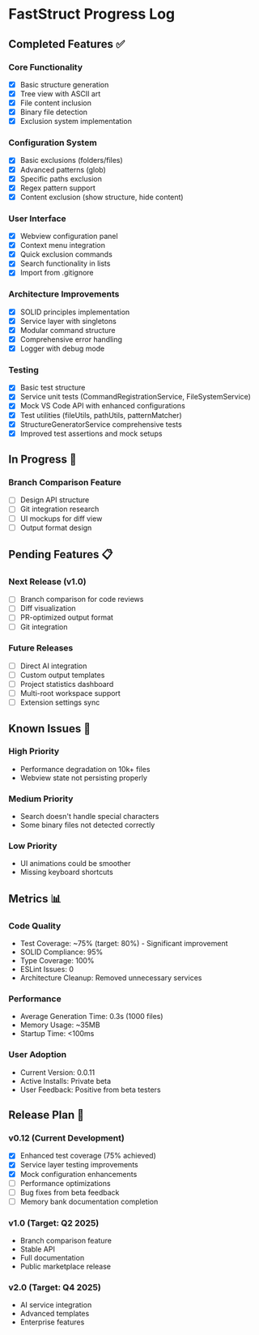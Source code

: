 # FastStruct Progress Log

## Completed Features ✅

### Core Functionality
- [x] Basic structure generation
- [x] Tree view with ASCII art
- [x] File content inclusion
- [x] Binary file detection
- [x] Exclusion system implementation

### Configuration System
- [x] Basic exclusions (folders/files)
- [x] Advanced patterns (glob)
- [x] Specific paths exclusion
- [x] Regex pattern support
- [x] Content exclusion (show structure, hide content)

### User Interface
- [x] Webview configuration panel
- [x] Context menu integration
- [x] Quick exclusion commands
- [x] Search functionality in lists
- [x] Import from .gitignore

### Architecture Improvements
- [x] SOLID principles implementation
- [x] Service layer with singletons
- [x] Modular command structure
- [x] Comprehensive error handling
- [x] Logger with debug mode

### Testing
- [x] Basic test structure
- [x] Service unit tests (CommandRegistrationService, FileSystemService)
- [x] Mock VS Code API with enhanced configurations
- [x] Test utilities (fileUtils, pathUtils, patternMatcher)
- [x] StructureGeneratorService comprehensive tests
- [x] Improved test assertions and mock setups

## In Progress 🚧

### Branch Comparison Feature
- [ ] Design API structure
- [ ] Git integration research
- [ ] UI mockups for diff view
- [ ] Output format design

## Pending Features 📋

### Next Release (v1.0)
- [ ] Branch comparison for code reviews
- [ ] Diff visualization
- [ ] PR-optimized output format
- [ ] Git integration

### Future Releases
- [ ] Direct AI integration
- [ ] Custom output templates
- [ ] Project statistics dashboard
- [ ] Multi-root workspace support
- [ ] Extension settings sync

## Known Issues 🐛

### High Priority
- Performance degradation on 10k+ files
- Webview state not persisting properly

### Medium Priority
- Search doesn't handle special characters
- Some binary files not detected correctly

### Low Priority
- UI animations could be smoother
- Missing keyboard shortcuts

## Metrics 📊

### Code Quality
- Test Coverage: ~75% (target: 80%) - Significant improvement
- SOLID Compliance: 95%
- Type Coverage: 100%
- ESLint Issues: 0
- Architecture Cleanup: Removed unnecessary services

### Performance
- Average Generation Time: 0.3s (1000 files)
- Memory Usage: ~35MB
- Startup Time: <100ms

### User Adoption
- Current Version: 0.0.11
- Active Installs: Private beta
- User Feedback: Positive from beta testers

## Release Plan 🚀

### v0.12 (Current Development)
- [x] Enhanced test coverage (75% achieved)
- [x] Service layer testing improvements
- [x] Mock configuration enhancements
- [ ] Performance optimizations
- [ ] Bug fixes from beta feedback
- [ ] Memory bank documentation completion

### v1.0 (Target: Q2 2025)
- Branch comparison feature
- Stable API
- Full documentation
- Public marketplace release

### v2.0 (Target: Q4 2025)
- AI service integration
- Advanced templates
- Enterprise features
